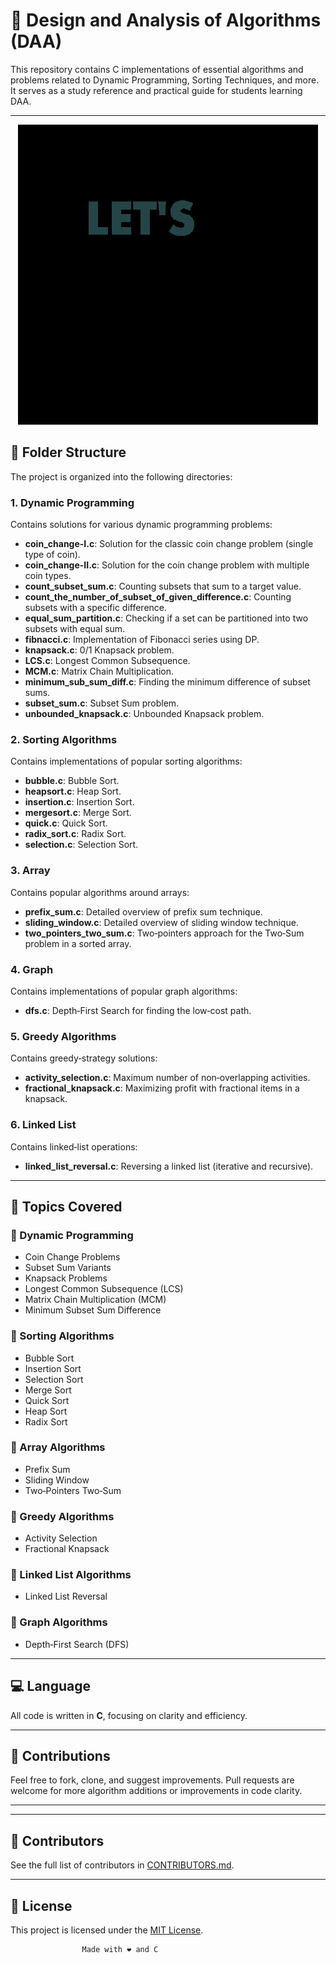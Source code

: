 # 📘 Design and Analysis of Algorithms (DAA)

This repository contains C implementations of essential algorithms and problems related to Dynamic Programming, Sorting Techniques, and more. It serves as a study reference and practical guide for students learning DAA. 

---
<p align="center">
  <img src="demo.gif" alt="DAA Demo" />
</p>

## 📂 Folder Structure

The project is organized into the following directories:

### 1. **Dynamic Programming**
Contains solutions for various dynamic programming problems:

- **coin_change-I.c**: Solution for the classic coin change problem (single type of coin).
- **coin_change-II.c**: Solution for the coin change problem with multiple coin types.
- **count_subset_sum.c**: Counting subsets that sum to a target value.
- **count_the_number_of_subset_of_given_difference.c**: Counting subsets with a specific difference.
- **equal_sum_partition.c**: Checking if a set can be partitioned into two subsets with equal sum.
- **fibnacci.c**: Implementation of Fibonacci series using DP.
- **knapsack.c**: 0/1 Knapsack problem.
- **LCS.c**: Longest Common Subsequence.
- **MCM.c**: Matrix Chain Multiplication.
- **minimum_sub_sum_diff.c**: Finding the minimum difference of subset sums.
- **subset_sum.c**: Subset Sum problem.
- **unbounded_knapsack.c**: Unbounded Knapsack problem.

### 2. **Sorting Algorithms**
Contains implementations of popular sorting algorithms:

- **bubble.c**: Bubble Sort.
- **heapsort.c**: Heap Sort.
- **insertion.c**: Insertion Sort.
- **mergesort.c**: Merge Sort.
- **quick.c**: Quick Sort.
- **radix_sort.c**: Radix Sort.
- **selection.c**: Selection Sort.

### 3. **Array**
Contains popular algorithms around arrays:

- **prefix_sum.c**: Detailed overview of prefix sum technique.
- **sliding_window.c**: Detailed overview of sliding window technique.
- **two_pointers_two_sum.c**: Two‑pointers approach for the Two‑Sum problem in a sorted array.

### 4. **Graph**
Contains implementations of popular graph algorithms:

- **dfs.c**: Depth‑First Search for finding the low‑cost path.

### 5. **Greedy Algorithms**
Contains greedy‑strategy solutions:

- **activity_selection.c**: Maximum number of non‑overlapping activities.
- **fractional_knapsack.c**: Maximizing profit with fractional items in a knapsack.

### 6. **Linked List**
Contains linked‑list operations:

- **linked_list_reversal.c**: Reversing a linked list (iterative and recursive).

---

## 🧠 Topics Covered

### 🔹 Dynamic Programming
- Coin Change Problems
- Subset Sum Variants
- Knapsack Problems
- Longest Common Subsequence (LCS)
- Matrix Chain Multiplication (MCM)
- Minimum Subset Sum Difference

### 🔹 Sorting Algorithms
- Bubble Sort
- Insertion Sort
- Selection Sort
- Merge Sort
- Quick Sort
- Heap Sort
- Radix Sort

### 🔹 Array Algorithms
- Prefix Sum
- Sliding Window
- Two‑Pointers Two‑Sum

### 🔹 Greedy Algorithms
- Activity Selection
- Fractional Knapsack

### 🔹 Linked List Algorithms
- Linked List Reversal

### 🔹 Graph Algorithms
- Depth‑First Search (DFS)

---

## 💻 Language

All code is written in **C**, focusing on clarity and efficiency. 

---

## 🙌 Contributions

Feel free to fork, clone, and suggest improvements. Pull requests are welcome for more algorithm additions or improvements in code clarity.

---
---
## 👥 Contributors
See the full list of contributors in [CONTRIBUTORS.md](CONTRIBUTORS.md).

---
## 📜 License

This project is licensed under the [MIT License](LICENSE).


                    Made with ❤️ and C